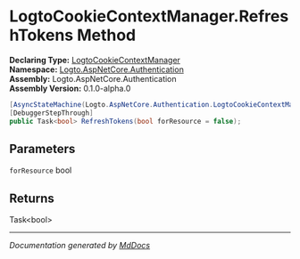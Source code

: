 ﻿<!--  
  <auto-generated>   
    The contents of this file were generated by a tool.  
    Changes to this file may be list if the file is regenerated  
  </auto-generated>   
-->

# LogtoCookieContextManager.RefreshTokens Method

**Declaring Type:** [LogtoCookieContextManager](../index.md)  
**Namespace:** [Logto.AspNetCore.Authentication](../../index.md)  
**Assembly:** Logto.AspNetCore.Authentication  
**Assembly Version:** 0.1.0\-alpha.0

```csharp
[AsyncStateMachine(Logto.AspNetCore.Authentication.LogtoCookieContextManager/<RefreshTokens>d__10)]
[DebuggerStepThrough]
public Task<bool> RefreshTokens(bool forResource = false);
```

## Parameters

`forResource`  bool

## Returns

Task\<bool\>

___

*Documentation generated by [MdDocs](https://github.com/ap0llo/mddocs)*
